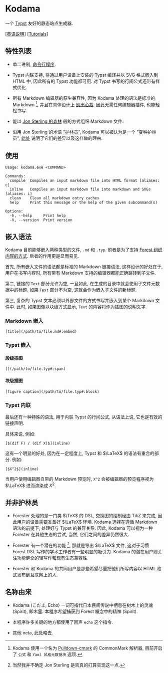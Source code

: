 
# Kodama

一个 [Typst](https://github.com/typst/typst) 友好的静态站点生成器. 

[[英语说明](./README.md)] [[Tutorials]](https://kokic.github.io/tutorials)

## 特性列表

- 单二进制, [命令行程序](#使用). 

- Typst 内联支持, 将通过用户设备上安装的 Typst 编译并以 SVG 格式嵌入到 HTML 中, 因此所有的 Typst 功能都可用. 对 Typst 书写的行间公式还带有样式优化. 

- 所有 Markdown 编辑器的原生兼容性, 因为 Kodama 处理的语法是标准的 Markdown [^markdown-syntax], 并且在具体设计上 [别出心裁](#嵌入语法). 因此无需任何编辑器插件, 也能轻松书写. 

- 能以 [Jon Sterling 的森林](https://www.jonmsterling.com/foreign-forester-tfmt-000V.xml) 般的方式组织 Markdown 文件. 

- 沿用 Jon Sterling 的术语 ["护林员"](https://www.jonmsterling.com/foreign-forester-index.xml), Kodama 可以被认为是一个 "变种护林员", [此处](#并非护林员) 说明了它们的差异以及这样做的理由. 

## 使用

```
Usage: kodama.exe <COMMAND>

Commands:
  compile  Compiles an input markdown file into HTML format [aliases: c]
  inline   Compiles an input markdown file into markdown and SVGs [aliases: i]
  clean    Clean all markdown entry caches
  help     Print this message or the help of the given subcommand(s)

Options:
  -h, --help     Print help
  -V, --version  Print version
```

## 嵌入语法

Kodama 目前能够嵌入两种类型的文件, `.md` 和 `.typ`. 前者是为了支持 [Forest 组织内容的方式](https://www.jonmsterling.com/foreign-forester-tfmt-0001.xml). 后者的作用更是显而易见.  

首先, 所有嵌入文件的语法都是标准的 Markdown 链接语法, 这样设计的好处在于, 用户在书写内容时, 所有带有 Markdown 支持的编辑器都能正确跳转到子文件. 

第二, 链接的 `Text` 部分允许为空, 一旦如此, 在生成的目录中就会使用子文件元数据中的标题. 如果 `Text` 部分不为空, 这就会作为嵌入子文件的新标题. 

第三, 复杂的 Typst 文本必须以外部文件的方式书写并嵌入到某个 Markdown 文件中. 此时, 如果图像以块级方式显示, `Text` 的内容将作为插图的说明文字. 

### Markdown 嵌入

```
[title](/path/to/file.md#:embed)
```

### Typst 嵌入

#### 段级插图

```
[](/path/to/file.typ#:span)
```

#### 块级插图

```
[figure caption](/path/to/file.typ#:block)
```

### Typst 内联

最后还有一种特殊的语法, 用于内联 Typst 的行间公式, 从语法上说, 它也是有效的链接声明. 

具体来说, 例如: 

```
[$(dif F) / (dif X)$](inline)
```

这有一个明显的好处, 因为在一定程度上, Typst 和 $\LaTeX$ 的语法有重合的部分. 例如: 

```
[$X^2$](inline)
```

当用户使用编辑器自带的 Markdown 预览时, `X^2` 会被编辑器的预览程序视为 $\LaTeX$ 进而渲染成 $X^2$. 

## 并非护林员

- Forester 处理的是一门类 $\TeX$ 的 DSL, 交换图的绘制经由 Ti*k*Z 来完成, 因此用户的设备需要准备好 $\LaTeX$ 环境. Kodama 选择在遵循 Markdown 语法的前提下, 处理好与 Typst 的兼容关系. 因此, Kodama 可以视为一种 Forester 在其他生态的尝试, 当然, 它们之间的差异仍然很大. 

- Forester 有一个潜在的功能 [^not-sure], 那就是导出 $\LaTeX$ 文件, 这对于习惯 Forest DSL 写作的学术工作者有一些明显的吸引力. Kodama 的潜在用户则关注功能健全的轻写作和现有生态兼容性. 

- Forester 和 Kodama 的共同用户是那些希望尽量把他们所写内容以 HTML 格式发布到互联网上的人. 

## 名称由来

- Kodama (こだま, Echo) 一词可指代日本民间传说中栖息在树木上的灵魂 (Spirit), 即木霊. 本程序希望捕获到 Forest 概念中的精神 (Spirit). 

- 本程序许多关键的地方都使用了回声 `echo` 这个指令. 

- 其他 neta, 此处略去.  

[^markdown-syntax]: Kodama 使用一个名为 [Pulldown-cmark](https://github.com/pulldown-cmark/pulldown-cmark) 的 CommonMark 解析器, 目前开启了 `公式` 和 `Yaml 风格元数据块` 选项. 

[^not-sure]: 当然我并不确定 Jon Sterling 是否真的打算实现这一点. 


